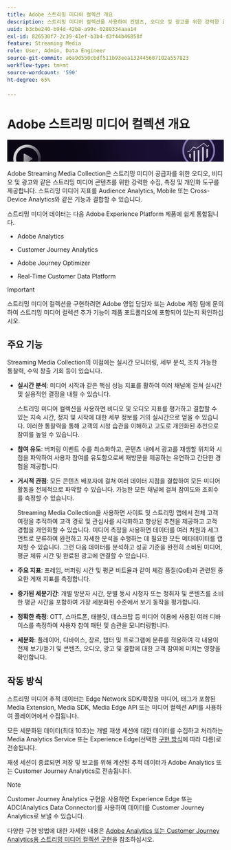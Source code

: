 ```yaml
---
title: Adobe 스트리밍 미디어 컬렉션 개요
description: 스트리밍 미디어 컬렉션을 사용하여 컨텐츠, 오디오 및 광고를 위한 강력한 insight을 얻을 수 있습니다.
uuid: b3cbe240-b94d-42b8-a99c-0280334aaa14
exl-id: 826530f7-2c39-41ef-b3b4-d3f44b46858f
feature: Streaming Media
role: User, Admin, Data Engineer
source-git-commit: a6a9d550cbdf511b93eea132445607102a557823
workflow-type: tm+mt
source-wordcount: '590'
ht-degree: 65%

---
```


# Adobe 스트리밍 미디어 컬렉션 개요

![Banner](./assets/media_analytics_banner.png)

Adobe Streaming Media Collection은 스트리밍 미디어 공급자를 위한 오디오, 비디오 및 광고와 같은 스트리밍 미디어 콘텐츠를 위한 강력한 수집, 측정 및 개인화 도구를 제공합니다. 스트리밍 미디어 지표를 Audience Analytics, Mobile 또는 Cross-Device Analytics와 같은 기능과 결합할 수 있습니다.

스트리밍 미디어 데이터는 다음 Adobe Experience Platform 제품에 쉽게 통합됩니다.

* Adobe Analytics

* Customer Journey Analytics

* Adobe Journey Optimizer

* Real-Time Customer Data Platform

>[!IMPORTANT]
>
>스트리밍 미디어 컬렉션을 구현하려면 Adobe 영업 담당자 또는 Adobe 계정 팀에 문의하여 스트리밍 미디어 컬렉션 추가 기능이 제품 포트폴리오에 포함되어 있는지 확인하십시오.

## 주요 기능

Streaming Media Collection의 이점에는 실시간 모니터링, 세부 분석, 조치 가능한 통찰력, 수익 창출 기회 등이 있습니다.

* **실시간 분석**: 미디어 시작과 같은 핵심 성능 지표를 활하여 여러 채널에 걸쳐 실시간 및 실용적인 결정을 내릴 수 있습니다.

  스트리밍 미디어 컬렉션을 사용하면 비디오 및 오디오 지표를 평가하고 결합할 수 있는 지속 시간, 정지 및 시작에 대한 세부 정보를 거의 실시간으로 얻을 수 있습니다. 이러한 통찰력을 통해 고객의 시청 습관을 이해하고 고도로 개인화된 추천으로 참여를 높일 수 있습니다.

* **참여 유도**: 버퍼링 이벤트 수를 최소화하고, 콘텐츠 내에서 광고를 재생할 위치와 시점을 파악하여 사용자 참여를 유도함으로써 재방문을 제공하는 유연하고 간단한 경험을 제공합니다.

* **거시적 관점**: 모든 콘텐츠 배포자에 걸쳐 여러 데이터 지점을 결합하여 모든 미디어 활동을 전체적으로 파악할 수 있습니다. 가능한 모든 채널에 걸쳐 참여도와 조회수를 측정할 수 있습니다.

  Streaming Media Collection을 사용하면 사이트 및 스트리밍 앱에서 전체 고객 여정을 추적하여 고객 경로 및 관심사를 시각화하고 향상된 추천을 제공하고 고객 경험을 개인화할 수 있습니다.  미디어 측정을 사용하면 데이터를 여러 차원과 세그먼트로 분류하여 완전하고 자세한 분석을 수행하는 데 필요한 모든 메타데이터를 캡처할 수 있습니다. 그런 다음 데이터를 분석하고 성공 기준을 완전히 소비된 미디어, 평균 체류 시간 및 완료된 광고에 연결할 수 있습니다.

* **주요 지표**: 프레임, 버퍼링 시간 및 평균 비트율과 같이 체감 품질(QoE)과 관련된 중요한 게재 지표를 측정합니다.

* **증가된 세분기간**: 개별 방문자 시간, 분별 동시 시청자 또는 청취자 및 콘텐츠를 소비한 평균 시간을 포함하여 가장 세분화된 수준에서 보기 동작을 평가합니다.

* **정확한 측정**: OTT, 스마트폰, 태블릿, 데스크탑 등 미디어 이용에 사용된 여러 디바이스를 측정하여 사용자 참여 패턴 및 습관을 모니터링합니다.

* **세분화**: 플레이어, 디바이스, 장르, 챕터 및 프로그램에 분류를 적용하여 각 내용이 전체 보기/듣기 및 콘텐츠, 오디오, 광고 및 결합에 대한 고객 참여에 미치는 영향을 확인합니다.


## 작동 방식

스트리밍 미디어 추적 데이터는 Edge Network SDK/확장용 미디어, 태그가 포함된 Media Extension, Media SDK, Media Edge API 또는 미디어 컬렉션 API를 사용하여 플레이어에서 수집됩니다.

모든 세분화된 데이터(최대 10초)는 개별 재생 세션에 대한 데이터를 수집하고 처리하는 Media Analytics Service 또는 Experience Edge(선택한 [구현 방식](/help/implementation/overview.md)에 따라 다름)로 전송됩니다.

재생 세션이 종료되면 저장 및 보고를 위해 계산된 추적 데이터가 Adobe Analytics 또는 Customer Journey Analytics로 전송됩니다.

>[!NOTE]
>
>Customer Journey Analytics 구현을 사용하면 Experience Edge 또는 ADC(Analytics Data Connector)를 사용하여 데이터를 Customer Journey Analytics로 보낼 수 있습니다.


다양한 구현 방법에 대한 자세한 내용은 [Adobe Analytics 또는 Customer Journey Analytics용 스트리밍 미디어 컬렉션 구현](/help/implementation/overview.md)을 참조하십시오.
